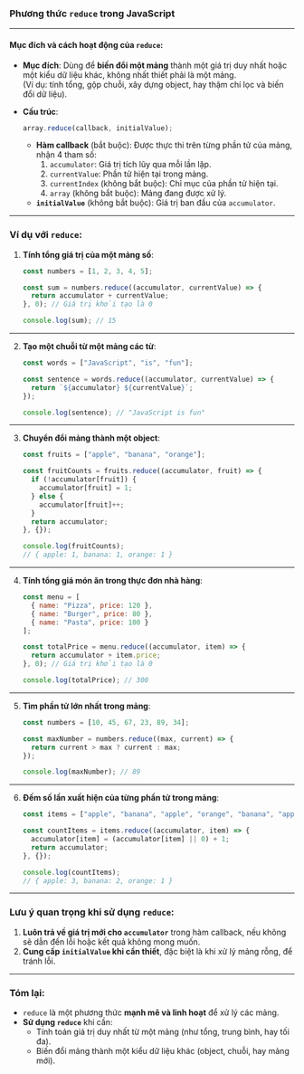### **Phương thức `reduce` trong JavaScript**

---

#### **Mục đích và cách hoạt động của `reduce`**:
- **Mục đích**: Dùng để **biến đổi một mảng** thành một giá trị duy nhất hoặc một kiểu dữ liệu khác, không nhất thiết phải là một mảng.  
  (Ví dụ: tính tổng, gộp chuỗi, xây dựng object, hay thậm chí lọc và biến đổi dữ liệu).
  
- **Cấu trúc**:
  ```javascript
  array.reduce(callback, initialValue);
  ```
  - **Hàm callback** (bắt buộc): Được thực thi trên từng phần tử của mảng, nhận 4 tham số:
    1. `accumulator`: Giá trị tích lũy qua mỗi lần lặp.
    2. `currentValue`: Phần tử hiện tại trong mảng.
    3. `currentIndex` (không bắt buộc): Chỉ mục của phần tử hiện tại.
    4. `array` (không bắt buộc): Mảng đang được xử lý.
  - **`initialValue`** (không bắt buộc): Giá trị ban đầu của `accumulator`.

---

### **Ví dụ với `reduce`**:

1. **Tính tổng giá trị của một mảng số**:
   ```javascript
   const numbers = [1, 2, 3, 4, 5];

   const sum = numbers.reduce((accumulator, currentValue) => {
     return accumulator + currentValue;
   }, 0); // Giá trị khởi tạo là 0

   console.log(sum); // 15
   ```

---

2. **Tạo một chuỗi từ một mảng các từ**:
   ```javascript
   const words = ["JavaScript", "is", "fun"];

   const sentence = words.reduce((accumulator, currentValue) => {
     return `${accumulator} ${currentValue}`;
   });

   console.log(sentence); // "JavaScript is fun"
   ```

---

3. **Chuyển đổi mảng thành một object**:  
   ```javascript
   const fruits = ["apple", "banana", "orange"];

   const fruitCounts = fruits.reduce((accumulator, fruit) => {
     if (!accumulator[fruit]) {
       accumulator[fruit] = 1;
     } else {
       accumulator[fruit]++;
     }
     return accumulator;
   }, {});

   console.log(fruitCounts); 
   // { apple: 1, banana: 1, orange: 1 }
   ```

---

4. **Tính tổng giá món ăn trong thực đơn nhà hàng**:
   ```javascript
   const menu = [
     { name: "Pizza", price: 120 },
     { name: "Burger", price: 80 },
     { name: "Pasta", price: 100 }
   ];

   const totalPrice = menu.reduce((accumulator, item) => {
     return accumulator + item.price;
   }, 0); // Giá trị khởi tạo là 0

   console.log(totalPrice); // 300
   ```

---

5. **Tìm phần tử lớn nhất trong mảng**:
   ```javascript
   const numbers = [10, 45, 67, 23, 89, 34];

   const maxNumber = numbers.reduce((max, current) => {
     return current > max ? current : max;
   });

   console.log(maxNumber); // 89
   ```

---

6. **Đếm số lần xuất hiện của từng phần tử trong mảng**:
   ```javascript
   const items = ["apple", "banana", "apple", "orange", "banana", "apple"];

   const countItems = items.reduce((accumulator, item) => {
     accumulator[item] = (accumulator[item] || 0) + 1;
     return accumulator;
   }, {});

   console.log(countItems);
   // { apple: 3, banana: 2, orange: 1 }
   ```

---

### **Lưu ý quan trọng khi sử dụng `reduce`**:
1. **Luôn trả về giá trị mới cho `accumulator`** trong hàm callback, nếu không sẽ dẫn đến lỗi hoặc kết quả không mong muốn.
2. **Cung cấp `initialValue` khi cần thiết**, đặc biệt là khi xử lý mảng rỗng, để tránh lỗi.

---

### **Tóm lại**:
- `reduce` là một phương thức **mạnh mẽ và linh hoạt** để xử lý các mảng.
- **Sử dụng `reduce`** khi cần:
  - Tính toán giá trị duy nhất từ một mảng (như tổng, trung bình, hay tối đa).
  - Biến đổi mảng thành một kiểu dữ liệu khác (object, chuỗi, hay mảng mới).  
